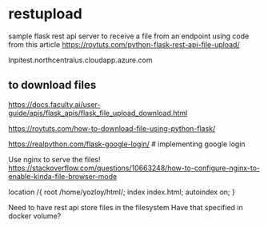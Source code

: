# restupload

sample flask rest api server to receive a file from an endpoint using
code from this article
https://roytuts.com/python-flask-rest-api-file-upload/

lnpitest.northcentralus.cloudapp.azure.com

## to download files
https://docs.faculty.ai/user-guide/apis/flask_apis/flask_file_upload_download.html

https://roytuts.com/how-to-download-file-using-python-flask/

https://realpython.com/flask-google-login/ # implementing google login

Use nginx to serve the files!
https://stackoverflow.com/questions/10663248/how-to-configure-nginx-to-enable-kinda-file-browser-mode

location /{ 
   root /home/yozloy/html/; 
   index index.html; 
   autoindex on;
}

Need to have rest api store files in the filesystem
Have that specified in docker volume?



